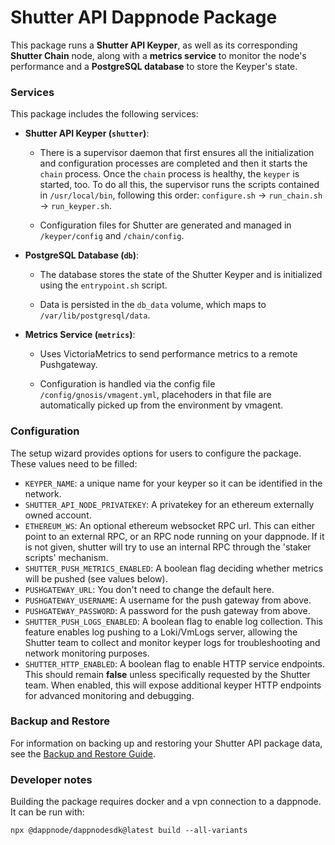 # Shutter API Dappnode Package

This package runs a **Shutter API Keyper**, as well as its corresponding **Shutter Chain** node, along with a **metrics service** to monitor the node's performance and a **PostgreSQL database** to store the Keyper's state.

### Services

This package includes the following services:

- **Shutter API Keyper (`shutter`)**:

  - There is a supervisor daemon that first ensures all the initialization and configuration processes are completed and then it starts the `chain` process. Once the `chain` process is healthy, the `keyper` is started, too. To do all this, the supervisor runs the scripts contained in `/usr/local/bin`, following this order: `configure.sh` → `run_chain.sh` → `run_keyper.sh`.

  - Configuration files for Shutter are generated and managed in `/keyper/config` and `/chain/config`.

- **PostgreSQL Database (`db`)**:

  - The database stores the state of the Shutter Keyper and is initialized using the `entrypoint.sh` script.

  - Data is persisted in the `db_data` volume, which maps to `/var/lib/postgresql/data`.

- **Metrics Service (`metrics`)**:

  - Uses VictoriaMetrics to send performance metrics to a remote Pushgateway.

  - Configuration is handled via the config file `/config/gnosis/vmagent.yml`, placehoders in that file are automatically picked up from the environment by vmagent.

### Configuration

The setup wizard provides options for users to configure the package. These values need to be filled:

   - `KEYPER_NAME`: a unique name for your keyper so it can be identified in the network.
   - `SHUTTER_API_NODE_PRIVATEKEY`: A privatekey for an ethereum externally owned account.
   - `ETHEREUM_WS`: An optional ethereum websocket RPC url. This can either point to an external RPC, or an RPC node running on your dappnode. If it is not given, shutter will try to use an internal RPC through the 'staker scripts' mechanism.
   - `SHUTTER_PUSH_METRICS_ENABLED`: A boolean flag deciding whether metrics will be pushed (see values below).
   - `PUSHGATEWAY_URL`: You don't need to change the default here.
   - `PUSHGATEWAY_USERNAME`: A username for the push gateway from above.
   - `PUSHGATEWAY_PASSWORD`: A password for the push gateway from above.
   - `SHUTTER_PUSH_LOGS_ENABLED`: A boolean flag to enable log collection. This feature enables log pushing to a Loki/VmLogs server, allowing the Shutter team to collect and monitor keyper logs for troubleshooting and network monitoring purposes.
   - `SHUTTER_HTTP_ENABLED`: A boolean flag to enable HTTP service endpoints. This should remain **false** unless specifically requested by the Shutter team. When enabled, this will expose additional keyper HTTP endpoints for advanced monitoring and debugging.


### Backup and Restore

For information on backing up and restoring your Shutter API package data, see the [Backup and Restore Guide](https://github.com/shutter-network/DAppnodePackage-shutter-api/blob/main/backup_and_restore.md).

### Developer notes

Building the package requires docker and a vpn connection to a dappnode. It can be run with:

```
npx @dappnode/dappnodesdk@latest build --all-variants
```
